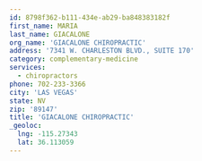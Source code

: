 ```yaml
---
id: 8798f362-b111-434e-ab29-ba848383182f
first_name: MARIA
last_name: GIACALONE
org_name: 'GIACALONE CHIROPRACTIC'
address: '7341 W. CHARLESTON BLVD., SUITE 170'
category: complementary-medicine
services:
  - chiropractors
phone: 702-233-3366
city: 'LAS VEGAS'
state: NV
zip: '89147'
title: 'GIACALONE CHIROPRACTIC'
_geoloc:
  lng: -115.27343
  lat: 36.113059
---
```

